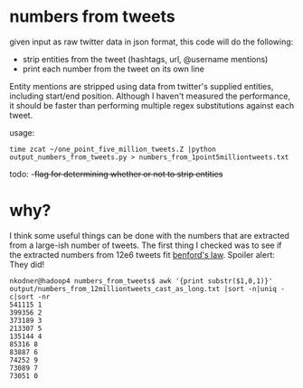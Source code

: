 numbers from tweets
===================

given input as raw twitter data in json format, this code will do the following:
- strip entities from the tweet (hashtags, url, @username mentions)
- print each number from the tweet on its own line

Entity mentions are stripped using data from twitter's supplied entities, including start/end position. Although I haven't measured the performance, it should be faster than performing multiple regex substitutions against each tweet.

usage:

    time zcat ~/one_point_five_million_tweets.Z |python output_numbers_from_tweets.py > numbers_from_1point5milliontweets.txt

todo:
-~~flag for determining whether or not to strip entities~~

why?
====

I think some useful things can be done with the numbers that are extracted from a large-ish number of tweets. The first thing I checked was to see if the extracted numbers from 12e6 tweets fit [benford's law][1]. Spoiler alert: They did!

    nkodner@hadoop4 numbers_from_tweets$ awk '{print substr($1,0,1)}' output/numbers_from_12milliontweets_cast_as_long.txt |sort -n|uniq -c|sort -nr
    541115 1
    399356 2
    373189 3
    213307 5
    135144 4
    85316 8
    83887 6
    74252 9
    73089 7
    73051 0


[1]: http://en.wikipedia.org/wiki/Benford%27s_law


